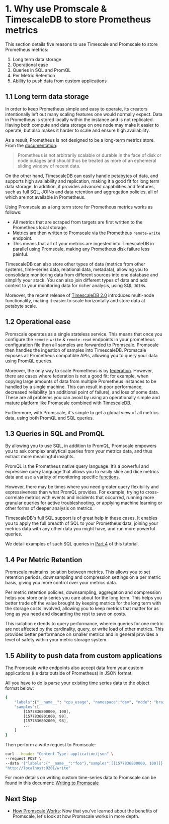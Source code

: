 # 1. Why use Promscale & TimescaleDB to store Prometheus metrics [](why-promscale)

This section details five reasons to use Timescale and Promscale to store Prometheus metrics:

1. Long term data storage
2. Operational ease
3. Queries in SQL and PromQL
4. Per Metric Retention
5. Ability to push data from custom applications

## 1.1 Long term data storage [](data-storage)

In order to keep Prometheus simple and easy to operate, its creators intentionally left out many scaling features one would normally expect. Data in Prometheus is stored locally within the instance and is not replicated. Having both compute and data storage on one node may make it easier to operate, but also makes it harder to scale and ensure high availability.

As a result, Prometheus is not designed to be a long-term metrics store. From the [documentation][prometheus storage docs]:

>Prometheus is not arbitrarily scalable or durable in the face of disk or node outages and should thus be treated as more of an ephemeral sliding window of recent data.

On the other hand, TimescaleDB can easily handle petabytes of data, and supports high availability and replication, making it a good fit for long term data storage. In addition, it provides advanced capabilities and features, such as full SQL, JOINs and data retention and aggregation policies, all of which are not available in Prometheus.

Using Promscale as a long term store for Prometheus metrics works as follows: 
* All metrics that are scraped from targets are first written to the Prometheus local storage. 
* Metrics are then written to Promscale via the Prometheus `remote-write` endpoint. 
* This means that all of your metrics are ingested into TimescaleDB in parallel using Promscale, making any Prometheus disk failure less painful.

TimescaleDB can also store other types of data (metrics from other systems, time-series data, relational data, metadata), allowing you to consolidate monitoring data from different sources into one database and simplify your stack. You can also join different types of data and add context to your monitoring data for richer analysis, using SQL `JOIN`s.

Moreover, the recent release of [TimescaleDB 2.0][multinode-blog] introduces multi-node functionality, making it easier to scale horizontally and store data at petabyte scale.

## 1.2 Operational ease [](operational-ease)

Promscale operates as a single stateless service. This means that once you configure the `remote-write` & `remote-read` endpoints in your prometheus configuration file then all samples are forwarded to Promscale. Promscale then handles the ingestion of samples into TimescaleDB. Promscale exposes all Prometheus compatible APIs, allowing you to query your data using PromQL queries. 

Moreover, the only way to scale Prometheus is by [federation][prometheus-federation]. However, there are cases where federation is not a good fit: for example, when copying large amounts of data from multiple Prometheus instances to be handled by a single machine. This can result in poor performance, decreased reliability (an additional point of failure), and loss of some data. These are all problems you can avoid by using an operationally simple and mature platform like Promscale combined with TimescaleDB.

Furthermore, with Promscale, it's simple to get a global view of all metrics data, using both PromQL and SQL queries.

## 1.3 Queries in SQL and PromQL [](queries)

By allowing you to use SQL, in addition to PromQL, Promscale empowers you to ask complex analytical queries from your metrics data, and thus extract more meaningful insights.

PromQL is the Prometheus native query language. It’s a powerful and expressive query language that allows you to easily slice and dice metrics data and use a variety of monitoring specific [functions][promql-functions].

However, there may be times where you need greater query flexibility and expressiveness than what PromQL provides. For example, trying to cross-correlate metrics with events and incidents that occurred, running more granular queries for active troubleshooting, or applying machine learning or other forms of deeper analysis on metrics.

TimescaleDB's full SQL support is of great help in these cases. It enables you to apply the full breadth of SQL to your Prometheus data, joining your metrics data with any other data you might have, and run more powerful queries.

We detail examples of such SQL queries in [Part 4][promscale-run-queries] of this tutorial. 

## 1.4 Per Metric Retention [](per-metric)

Promscale maintains isolation between metrics. This allows you to set retention periods, downsampling and compression settings on a per metric basis, giving you more control over your metrics data. 

Per metric retention policies, downsampling, aggregation and compression helps you store only series you care about for the long term. This helps you better trade off the value brought by keeping metrics for the long term with the storage costs involved, allowing you to keep metrics that matter for as long as you need and discarding the rest to save on costs.

This isolation extends to query performance, wherein queries for one metric are not affected by the cardinality, query, or write load of other metrics. This provides better performance on smaller metrics and in general provides a level of safety within your metric storage system.

## 1.5 Ability to push data from custom applications [](custom-apps)

The Promscale write endpoints also accept data from your custom applications (i.e data outside of Prometheus) in JSON format. 

All you have to do is parse your existing time series data to the object format below:

```bash
{
    "labels":{"__name__": "cpu_usage", "namespace":"dev", "node": "brain"},
    "samples":[
        [1577836800000, 100],
        [1577836801000, 99],
        [1577836802000, 98],
        ...
    ]
}
```

Then perform a write request to Promscale:

```bash
curl --header "Content-Type: application/json" \
--request POST \
--data '{"labels":{"__name__":"foo"},"samples":[[1577836800000, 100]]}' \
"http://localhost:9201/write"
```

For more details on writing custom time-series data to Promscale can be found in this document: [Writing to Promscale][Writing TO Promscale]

## Next Step
* [How Promscale Works][promscale-how-it-works]: Now that you've learned about the benefits of Promscale, let's look at how Promscale works in more depth.

[prometheus-webpage]:https://prometheus.io
[promscale-blog]: https://blog.timescale.com/blog/promscale-analytical-platform-long-term-store-for-prometheus-combined-sql-promql-postgresql/
[promscale-readme]: https://github.com/timescale/promscale/blob/master/README.md
[design-doc]: https://tsdb.co/prom-design-doc
[promscale-github]: https://github.com/timescale/promscale#promscale
[promscale-extension]: https://github.com/timescale/promscale_extension#promscale-extension
[promscale-helm-chart]: https://github.com/timescale/promscale/tree/master/helm-chart
[tobs-github]: https://github.com/timescale/tobs
[promscale-baremetal-docs]: https://github.com/timescale/promscale/blob/master/docs/bare-metal-promscale-stack.md#deploying-promscale-on-bare-metal
[Prometheus]: https://prometheus.io/
[timescaledb vs]: /introduction/timescaledb-vs-postgres
[prometheus storage docs]: https://prometheus.io/docs/prometheus/latest/storage/
[prometheus lts]: https://prometheus.io/docs/operating/integrations/#remote-endpoints-and-storage
[prometheus-federation]: https://prometheus.io/docs/prometheus/latest/federation/
[docker-pg-prom-timescale]: https://hub.docker.com/r/timescale/pg_prometheus
[postgresql adapter]: https://github.com/timescale/prometheus-postgresql-adapter
[Prometheus native format]: https://prometheus.io/docs/instrumenting/exposition_formats/
[docker]: https://docs.docker.com/install
[docker image]: https://hub.docker.com/r/timescale/prometheus-postgresql-adapter
[Node Exporter]: https://github.com/prometheus/node_exporter
[first steps]: https://prometheus.io/docs/introduction/first_steps/#configuring-prometheus
[for example]: https://www.zdnet.com/article/linux-meltdown-patch-up-to-800-percent-cpu-overhead-netflix-tests-show/
[promql-functions]: https://prometheus.io/docs/prometheus/latest/querying/functions/
[promscale-intro-video]: https://youtube.com/playlist?list=PLsceB9ac9MHTrmU-q7WCEvies-o7ts3ps
[Writing to Promscale]: https://github.com/timescale/promscale/blob/master/docs/writing_to_promscale.md
[Node Exporter Github]: https://github.com/prometheus/node_exporter#node-exporter
[promscale-github-installation]: https://github.com/timescale/promscale#-choose-your-own-installation-adventure
[promscale-docker-image]: https://hub.docker.com/r/timescale/promscale
[psql docs]: https://www.postgresql.org/docs/13/app-psql.html
[an Luu's post on SQL query]: https://danluu.com/metrics-analytics/
[grafana-homepage]:https://grafana.com
[promlens-homepage]: https://promlens.com
[multinode-blog]:https://blog.timescale.com/blog/timescaledb-2-0-a-multi-node-petabyte-scale-completely-free-relational-database-for-time-series/
[grafana-docker]: https://grafana.com/docs/grafana/latest/installation/docker/#install-official-and-community-grafana-plugins
[timescaledb-multinode-docs]:https://docs.timescale.com/latest/getting-started/setup-multi-node-basic
[timescale-analytics]:https://github.com/timescale/timescale-analytics
[hello-timescale]:https://docs.timescale.com/latest/tutorials/tutorial-hello-timescale
[promscale-docker-compose]: https://github.com/timescale/promscale/blob/master/docker-compose/docker-compose.yaml
[promscale-benefits]: /tutorials/getting-started-with-promscale/promscale-benefits
[promscale-how-it-works]: /tutorials/getting-started-with-promscale/promscale-how-it-works
[promscale-install]: /tutorials/getting-started-with-promscale/promscale-install
[promscale-run-queries]: /tutorials/getting-started-with-promscale/promscale-run-queries